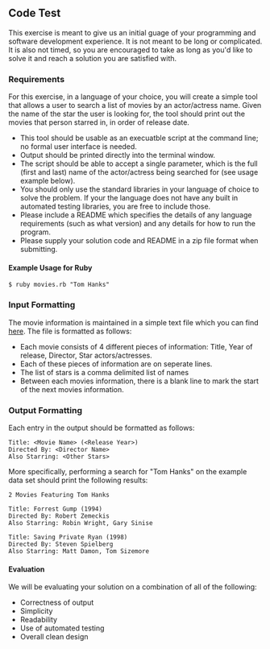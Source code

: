 ## Code Test

This exercise is meant to give us an initial guage of your programming and software development experience. It is not meant to be long or complicated. It is also not timed, so you are encouraged to take as long as you'd like to solve it and reach a solution you are satisfied with.

### Requirements

For this exercise, in a language of your choice, you will create a simple tool that allows a user to search a list of movies by an actor/actress name. Given the name of the star the user is looking for, the tool should print out the movies that person starred in, in order of release date.

- This tool should be usable as an execuatble script at the command line; no formal user interface is needed.
- Output should be printed directly into the terminal window.
- The script should be able to accept a single parameter, which is the full (first and last) name of the actor/actress being searched for (see usage example below).
- You should only use the standard libraries in your language of choice to solve the problem. If your the language does not have any built in automated testing libraries, you are free to include those.
- Please include a README which specifies the details of any language requirements (such as what version) and any details for how to run the program.
- Please supply your solution code and README in a zip file format when submitting.

#### Example Usage for Ruby

    $ ruby movies.rb "Tom Hanks"

### Input Formatting

The movie information is maintained in a simple text file which you can find [here](http://static.thebump.com/code-test/movies.txt). The file is formatted as follows:

- Each movie consists of 4 different pieces of information: Title, Year of release, Director, Star actors/actresses.
- Each of these pieces of information are on seperate lines.
- The list of stars is a comma delimited list of names
- Between each movies information, there is a blank line to mark the start of the next movies information.
 

### Output Formatting

Each entry in the output should be formatted as follows:

    Title: <Movie Name> (<Release Year>)
    Directed By: <Director Name>
    Also Starring: <Other Stars>
    
More specifically, performing a search for "Tom Hanks" on the example data set should print the following results:

    2 Movies Featuring Tom Hanks

    Title: Forrest Gump (1994)
    Directed By: Robert Zemeckis
    Also Starring: Robin Wright, Gary Sinise
    
    Title: Saving Private Ryan (1998)
    Directed By: Steven Spielberg
    Also Starring: Matt Damon, Tom Sizemore
    

#### Evaluation

We will be evaluating your solution on a combination of all of the following:

- Correctness of output
- Simplicity
- Readability
- Use of automated testing
- Overall clean design
